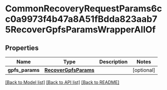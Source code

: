 # CommonRecoveryRequestParams6cc0a9973f4b47a8A51fBdda823aab75RecoverGpfsParamsWrapperAllOf


## Properties
Name | Type | Description | Notes
------------ | ------------- | ------------- | -------------
**gpfs_params** | [**RecoverGpfsParams**](RecoverGpfsParams.md) |  | [optional] 

[[Back to Model list]](../README.md#documentation-for-models) [[Back to API list]](../README.md#documentation-for-api-endpoints) [[Back to README]](../README.md)


